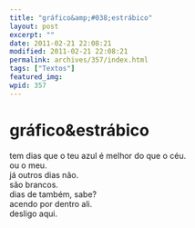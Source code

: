 ```yaml
---
title: "gráfico&amp;#038;estrábico"
layout: post
excerpt: ""
date: 2011-02-21 22:08:21
modified: 2011-02-21 22:08:21
permalink: archives/357/index.html
tags: ["Textos"]
featured_img: 
wpid: 357
---
```


# gráfico&#038;estrábico

tem dias que o teu azul é melhor do que o céu.  
ou o meu.  
já outros dias não.  
são brancos.  
dias de também, sabe?  
acendo por dentro ali.  
desligo aqui.